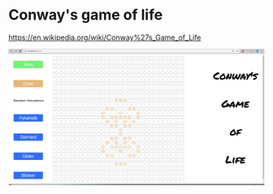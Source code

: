 # Conway's game of life

https://en.wikipedia.org/wiki/Conway%27s_Game_of_Life

![gameoflife](gameoflife.png)
